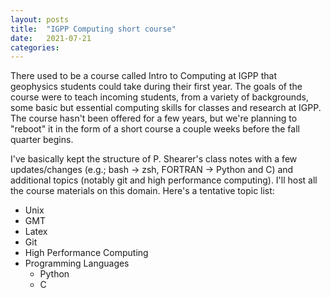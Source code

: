 ```yaml
---
layout: posts
title:  "IGPP Computing short course"
date:   2021-07-21
categories:
---
```


There used to be a course called Intro to Computing at IGPP that geophysics students could take during their first year. The goals of the course were to teach incoming students, from a variety of backgrounds, some basic but essential computing skills for classes and research at IGPP. The course hasn't been offered for a few years, but we're planning to "reboot" it in the form of a short course a couple weeks before the fall quarter begins. 

I've basically kept the structure of P. Shearer's class notes with a few updates/changes (e.g.; bash -> zsh, FORTRAN -> Python and C) and additional topics (notably git and high performance computing). I'll host all the course materials on this domain. Here's a tentative topic list:

- Unix
- GMT
- Latex
- Git
- High Performance Computing
- Programming Languages
    - Python
    - C